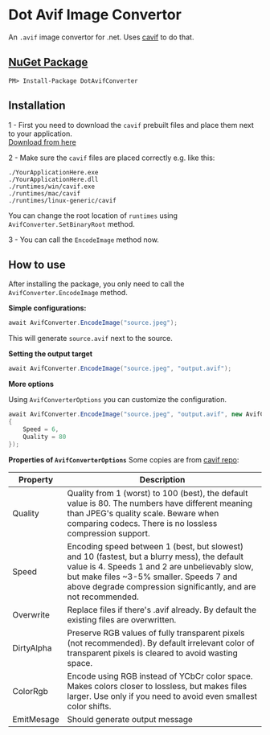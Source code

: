 # Dot Avif Image Convertor
An `.avif` image convertor for .net. Uses [cavif](https://github.com/kornelski/cavif-rs) to do that.


## [NuGet Package](https://www.nuget.org/packages/DotAvifConverter)
```
PM> Install-Package DotAvifConverter
```

## Installation


1 - First you need to download the `cavif` prebuilt files and place them next to your application.
<br/>
[Download from here](https://github.com/kornelski/cavif-rs/releases)

2 - Make sure the `cavif` files are placed correctly e.g. like this:

```
./YourApplicationHere.exe
./YourApplicationHere.dll
./runtimes/win/cavif.exe
./runtimes/mac/cavif
./runtimes/linux-generic/cavif
```

You can change the root location of `runtimes` using `AvifConverter.SetBinaryRoot` method.

3 - You can call the `EncodeImage` method now.

## How to use

After installing the package, you only need to call the `AvifConverter.EncodeImage` method.

**Simple configurations:**
```csharp
await AvifConverter.EncodeImage("source.jpeg");
```
This will generate `source.avif` next to the source.

**Setting the output target**
```csharp
await AvifConverter.EncodeImage("source.jpeg", "output.avif");
```

**More options**

Using `AvifConverterOptions` you can customize the configuration.

```csharp
await AvifConverter.EncodeImage("source.jpeg", "output.avif", new AvifConverterOptions
{
	Speed = 6,
	Quality = 80
});
```

**Properties of `AvifConverterOptions`**
Some copies are from [cavif repo](https://github.com/kornelski/cavif-rs):

| Property | Description |
| -------- | -------- |
| Quality     | Quality from 1 (worst) to 100 (best), the default value is 80. The numbers have different meaning than JPEG's quality scale. Beware when comparing codecs. There is no lossless compression support.     |
| Speed     | Encoding speed between 1 (best, but slowest) and 10 (fastest, but a blurry mess), the default value is 4. Speeds 1 and 2 are unbelievably slow, but make files ~3-5% smaller. Speeds 7 and above degrade compression significantly, and are not recommended.     |
| Overwrite     | Replace files if there's .avif already. By default the existing files are overwritten.     |
| DirtyAlpha     | Preserve RGB values of fully transparent pixels (not recommended). By default irrelevant color of transparent pixels is cleared to avoid wasting space.     |
| ColorRgb     | Encode using RGB instead of YCbCr color space. Makes colors closer to lossless, but makes files larger. Use only if you need to avoid even smallest color shifts.     |
| EmitMesage     | Should generate output message     |
